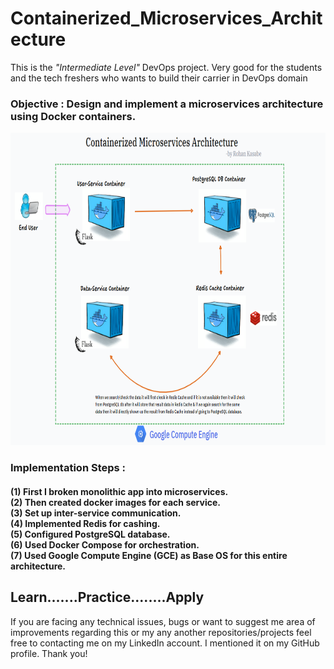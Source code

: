 # Containerized_Microservices_Architecture

This is the *"Intermediate Level"* DevOps project. Very good for the students and the tech freshers who wants to build their carrier in DevOps domain

<h3>Objective : Design and implement a microservices architecture using Docker containers.</h3>

<p align= "center"><img src="https://github.com/ROHAN0011/Containerized_Microservices_Architecture/blob/main/Containerized%20Microservices%20Architecture.png" width="1000" height= "500"></p>

<h3>Implementation Steps :</h3>
<h4>(1) First I broken monolithic app into microservices.<br>
(2) Then created docker images for each service.<br>
(3) Set up inter-service communication.<br>
(4) Implemented Redis for cashing.<br>
(5) Configured PostgreSQL database.<br>
(6) Used Docker Compose for orchestration.<br>
(7) Used Google Compute Engine (GCE) as Base OS for this entire architecture.</h4>

<h2>Learn.......Practice........Apply</h2>

If you are facing any technical issues, bugs or want to suggest me area of improvements regarding this or my any another repositories/projects feel free to contacting me on my LinkedIn account. I mentioned it on my GitHub profile. Thank you!
